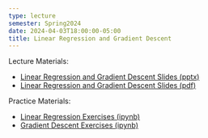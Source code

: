 ```yaml
---
type: lecture
semester: Spring2024
date: 2024-04-03T18:00:00-05:00
title: Linear Regression and Gradient Descent
---
```


Lecture Materials:
- [Linear Regression and Gradient Descent Slides (pptx)](http://example.com)
- [Linear Regression and Gradient Descent Slides (pdf)](http://example.com)

Practice Materials:
- [Linear Regression Exercises (ipynb)](http://example.com)
- [Gradient Descent Exercises (ipynb)](http://example.com)